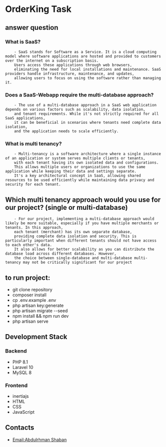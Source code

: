 # OrderKing Task

## answer question

### What is SaaS?
        - SaaS stands for Software as a Service. It is a cloud computing model where software applications are hosted and provided to customers over the internet on a subscription basis.
        Users access these applications through web browsers,
        eliminating the need for local installations and maintenance. SaaS providers handle infrastructure, maintenance, and updates,
        allowing users to focus on using the software rather than managing it.

### Does a SaaS-Webapp require the multi-database approach?

        - The use of a multi-database approach in a SaaS web application depends on various factors such as scalability, data isolation,
        and tenant requirements. While it's not strictly required for all SaaS applications, 
        it can be beneficial in scenarios where tenants need complete data isolation, 
        and the application needs to scale efficiently. 
    
### What is multi tenancy?
        - Multi-tenancy is a software architecture where a single instance of an application or system serves multiple clients or tenants, 
        with each tenant having its own isolated data and configurations.
        This allows multiple users or organizations to use the same application while keeping their data and settings separate.
        It's a key architectural concept in SaaS, allowing shared resources to be used efficiently while maintaining data privacy and security for each tenant.


## Which multi tenancy approach would you use for our project? (single or multi-database)

        - For our project, implementing a multi-database approach would likely be more suitable, especially if you have multiple merchants or tenants. In this approach, 
        each tenant (merchant) has its own separate database,
        providing complete data isolation and security. This is particularly important when different tenants should not have access to each other's data.
        It also allows for better scalability as you can distribute the database load across different databases. However, 
        the choice between single-database and multi-database multi-tenancy may not be critically significant for our project


## to run project:

- git clone repository
- composer install
- cp .env.example .env
- php artisan key:generate
- php artisan migrate --seed
- npm install && npm run dev
- php artisan serve


## Development Stack

### Backend

- PHP 8.1 
- Laravel 10
- MySQL 8

### Frontend
- inertiajs
- HTML
- CSS
- JavaScript


## Contacts
- [Email:Abdulrhman Shaban](abdulrhmanshaban87@gmail.com)
